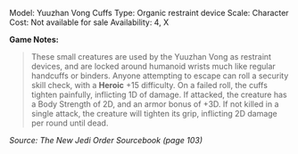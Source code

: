 Model: Yuuzhan Vong Cuffs
Type: Organic restraint device
Scale: Character
Cost: Not available for sale
Availability: 4, X

**Game Notes:** 
> These small creatures are used by the Yuuzhan Vong as restraint devices, and are locked around humanoid wrists much like regular handcuffs or binders. Anyone attempting to escape can roll a security skill check, with a **Heroic** +15 difficulty. On a failed roll, the cuffs tighten painfully, inflicting 1D of damage. If attacked, the creature has a Body Strength of 2D, and an armor bonus of +3D. If not killed in a single attack, the creature will tighten its grip, inflicting 2D damage per round until dead.

*Source: The New Jedi Order Sourcebook (page 103)*